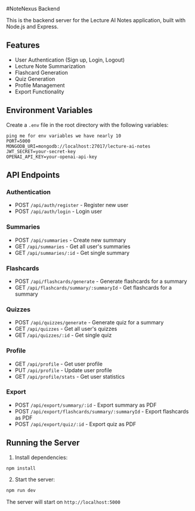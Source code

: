 #NoteNexus Backend

This is the backend server for the Lecture AI Notes application, built with Node.js and Express.

## Features

- User Authentication (Sign up, Login, Logout)
- Lecture Note Summarization
- Flashcard Generation
- Quiz Generation
- Profile Management
- Export Functionality

## Environment Variables

Create a `.env` file in the root directory with the following variables:

```
ping me for env variables we have nearly 10
PORT=5000
MONGODB_URI=mongodb://localhost:27017/lecture-ai-notes
JWT_SECRET=your-secret-key
OPENAI_API_KEY=your-openai-api-key
```

## API Endpoints

### Authentication

- POST `/api/auth/register` - Register new user
- POST `/api/auth/login` - Login user

### Summaries

- POST `/api/summaries` - Create new summary
- GET `/api/summaries` - Get all user's summaries
- GET `/api/summaries/:id` - Get single summary

### Flashcards

- POST `/api/flashcards/generate` - Generate flashcards for a summary
- GET `/api/flashcards/summary/:summaryId` - Get flashcards for a summary

### Quizzes

- POST `/api/quizzes/generate` - Generate quiz for a summary
- GET `/api/quizzes` - Get all user's quizzes
- GET `/api/quizzes/:id` - Get single quiz

### Profile

- GET `/api/profile` - Get user profile
- PUT `/api/profile` - Update user profile
- GET `/api/profile/stats` - Get user statistics

### Export

- POST `/api/export/summary/:id` - Export summary as PDF
- POST `/api/export/flashcards/summary/:summaryId` - Export flashcards as PDF
- POST `/api/export/quiz/:id` - Export quiz as PDF

## Running the Server

1. Install dependencies:
```bash
npm install
```

2. Start the server:
```bash
npm run dev
```

The server will start on `http://localhost:5000`
